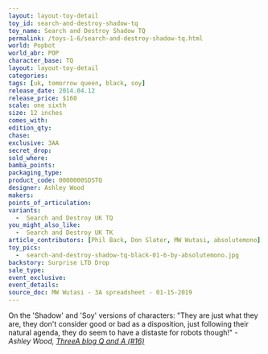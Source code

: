 ```yaml
---
layout: layout-toy-detail 
toy_id: search-and-destroy-shadow-tq
toy_name: Search and Destroy Shadow TQ
permalink: /toys-1-6/search-and-destroy-shadow-tq.html
world: Popbot
world_abr: POP
character_base: TQ
layout: layout-toy-detail
categories: 
tags: [uk, tomorrow queen, black, soy]
release_date: 2014.04.12
release_price: $160 
scale: one sixth
size: 12 inches
comes_with: 
edition_qty: 
chase: 
exclusive: 3AA
secret_drop: 
sold_where: 
bamba_points: 
packaging_type: 
product_code: 0000000SDSTQ
designer: Ashley Wood
makers: 
points_of_articulation: 
variants: 
  -  Search and Destroy UK TQ
you_might_also_like: 
  -  Search and Destroy UK TK
article_contributors: [Phil Back, Don Slater, MW Wutasi, absolutemono]
toy_pics: 
  -  search-and-destroy-shadow-tq-black-01-6-by-absolutemono.jpg
backstory: Surprise LTD Drop
sale_type: 
event_exclusive: 
event_details: 
source_doc: MW Wutasi - 3A spreadsheet - 01-15-2019
---
```

On the 'Shadow' and 'Soy' versions of characters:
"They are just what they are, they don't consider good or bad as a disposition, just following their natural agenda, they do seem to have a distaste for robots though!"
<cite>- Ashley Wood, <a href="http://worldof3alegion.forumotion.com/t287-qa-sessions-with-ashley-wood" target="_blank">ThreeA blog Q and A (#16)</a></cite>